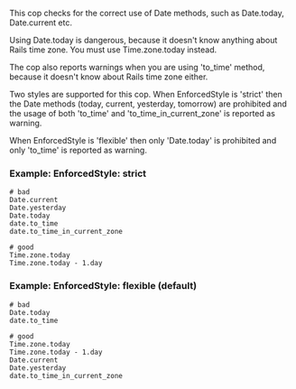 This cop checks for the correct use of Date methods,
such as Date.today, Date.current etc.

Using Date.today is dangerous, because it doesn't know anything about
Rails time zone. You must use Time.zone.today instead.

The cop also reports warnings when you are using 'to_time' method,
because it doesn't know about Rails time zone either.

Two styles are supported for this cop. When EnforcedStyle is 'strict'
then the Date methods (today, current, yesterday, tomorrow)
are prohibited and the usage of both 'to_time'
and 'to_time_in_current_zone' is reported as warning.

When EnforcedStyle is 'flexible' then only 'Date.today' is prohibited
and only 'to_time' is reported as warning.

### Example: EnforcedStyle: strict
    # bad
    Date.current
    Date.yesterday
    Date.today
    date.to_time
    date.to_time_in_current_zone

    # good
    Time.zone.today
    Time.zone.today - 1.day

### Example: EnforcedStyle: flexible (default)
    # bad
    Date.today
    date.to_time

    # good
    Time.zone.today
    Time.zone.today - 1.day
    Date.current
    Date.yesterday
    date.to_time_in_current_zone
